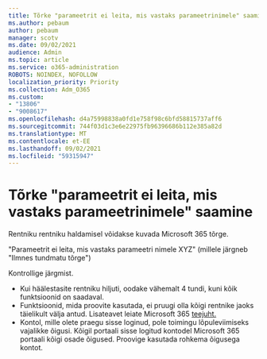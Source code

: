 ```yaml
---
title: Tõrke "parameetrit ei leita, mis vastaks parameetrinimele" saamine
ms.author: pebaum
author: pebaum
manager: scotv
ms.date: 09/02/2021
audience: Admin
ms.topic: article
ms.service: o365-administration
ROBOTS: NOINDEX, NOFOLLOW
localization_priority: Priority
ms.collection: Adm_O365
ms.custom:
- "13806"
- "9008617"
ms.openlocfilehash: d4a75998838a0fd1e758f98c6bfd58815737aff6
ms.sourcegitcommit: 744f03d1c3e6e22975fb96396686b112e385a82d
ms.translationtype: MT
ms.contentlocale: et-EE
ms.lasthandoff: 09/02/2021
ms.locfileid: "59315947"
---
```

# <a name="getting-a-parameter-cannot-be-found-that-matches-parameter-name-error"></a>Tõrke "parameetrit ei leita, mis vastaks parameetrinimele" saamine

Rentniku rentniku haldamisel võidakse kuvada Microsoft 365 tõrge.

"Parameetrit ei leita, mis vastaks parameetri nimele XYZ" (millele järgneb "Ilmnes tundmatu tõrge")

Kontrollige järgmist.

- Kui häälestasite rentniku hiljuti, oodake vähemalt 4 tundi, kuni kõik funktsioonid on saadaval.
- Funktsioonid, mida proovite kasutada, ei pruugi olla kõigi rentnike jaoks täielikult välja antud. Lisateavet leiate Microsoft 365 [teejuht.](https://www.microsoft.com/microsoft-365/roadmap)
- Kontol, mille olete praegu sisse loginud, pole toimingu lõpuleviimiseks vajalikke õigusi. Kõigil portaali sisse logitud kontodel Microsoft 365 portaali kõigi osade õigused. Proovige kasutada rohkema õigusega kontot.

